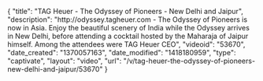 {
    "title": "TAG Heuer - The Odyssey of Pioneers - New Delhi and Jaipur",
    "description": "http:\/\/odyssey.tagheuer.com - The Odyssey of Pioneers is now in Asia. Enjoy the beautiful scenery of India while the Odyssey arrives in New Delhi, before attending a cocktail hosted by the Maharaja of Jaipur himself. Among the attendees were TAG Heuer CEO",
    "videoid": "53670",
    "date_created": "1370057163",
    "date_modified": "1418180959",
    "type": "captivate",
    "layout": "video",
    "url": "\/v\/tag-heuer-the-odyssey-of-pioneers-new-delhi-and-jaipur\/53670"
}